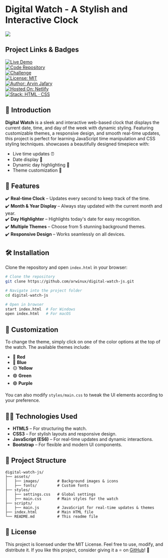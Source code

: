 # Digital Watch - A Stylish and Interactive Clock

<img src="./design/radme.gif">

## Project Links & Badges

<div style="text-align:left;">

[![Live Demo](https://img.shields.io/badge/Live-Demo-cc3333?style=for-the-badge)](https://02-junior-digital-watch.netlify.app/)  
[![Code Repository](https://img.shields.io/badge/Code-Repository-d46b2a?style=for-the-badge)](https://github.com/arwinux/frontend-journey/tree/main/02-junior/digital-watch)  
[![Challenge](https://img.shields.io/badge/Challenge-Persoanl-c7b000?style=for-the-badge&logoColor=white)](#)  
[![License: MIT](https://img.shields.io/badge/License-MIT-11bb33?style=for-the-badge)](https://opensource.org/licenses/MIT)  
[![Author: Arvin Jafary](https://img.shields.io/badge/Author-Arvin%20Jafary-3366cc?style=for-the-badge)](https://github.com/arwinux)  
[![Hosted On: Netlify](https://img.shields.io/badge/Hosted-Netlify-9933cc?style=for-the-badge)](https://www.netlify.com)  
[![Stack: HTML · CSS](https://img.shields.io/badge/Stack-HTML%20·%20CSS-cccccc?style=for-the-badge)](#)

</div>

## 🚀 Introduction

**Digital Watch** is a sleek and interactive web-based clock that displays the current date, time, and day of the week with dynamic styling. Featuring customizable themes, a responsive design, and smooth real-time updates, this project is perfect for learning JavaScript time manipulation and CSS styling techniques.
showcases a beautifully designed timepiece with:

- Live time updates ⏰
- Date display 📅
- Dynamic day highlighting 🔆
- Theme customization 🎨

## 🌟 Features

✔️ **Real-time Clock** – Updates every second to keep track of the time.\
✔️ **Month & Year Display** – Always stay updated with the current month and year.\
✔️ **Day Highlighter** – Highlights today's date for easy recognition.\
✔️ **Multiple Themes** – Choose from 5 stunning background themes.\
✔️ **Responsive Design** – Works seamlessly on all devices.

## 🛠️ Installation

Clone the repository and open `index.html` in your browser:

```bash
# Clone the repository
git clone https://github.com/arwinux/digital-watch-js.git

# Navigate into the project folder
cd digital-watch-js

# Open in browser
start index.html  # For Windows
open index.html   # For macOS
```

## 🎨 Customization

To change the theme, simply click on one of the color options at the top of the watch. The available themes include:

- 🔴 **Red**
- 🔵 **Blue**
- 🟡 **Yellow**
- 🟢 **Green**
- 🟣 **Purple**

You can also modify `styles/main.css` to tweak the UI elements according to your preference.

## 🧑‍💻 Technologies Used

- **HTML5** – For structuring the watch.
- **CSS3** – For stylish layouts and responsive design.
- **JavaScript (ES6)** – For real-time updates and dynamic interactions.
- **Bootstrap** – For flexible and modern UI components.

## 📌 Project Structure

```
digital-watch-js/
├── assets/
│   ├── images/        # Background images & icons
│   ├── fonts/         # Custom fonts
├── styles/
│   ├── settings.css   # Global settings
│   ├── main.css       # Main styles for the watch
├── scripts/
│   ├── main.js        # JavaScript for real-time updates & themes
├── index.html         # Main HTML file
└── README.md          # This readme file
```

## 📜 License

This project is licensed under the MIT License. Feel free to use, modify, and distribute it.
If you like this project, consider giving it a ⭐ on [GitHub](https://github.com/arwinux/digital-watch-js)! 🚀
